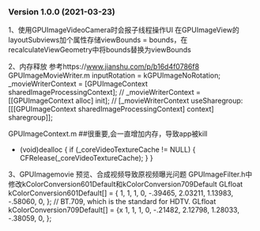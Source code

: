 ### Version 1.0.0 (2021-03-23) ###

1、使用GPUImageVideoCamera时会报子线程操作UI
在GPUImageView的layoutSubviews加个属性存储viewBounds = bounds，在recalculateViewGeometry中将bounds替换为viewBounds

2、内存释放
参考https://www.jianshu.com/p/b16d4f0786f8
GPUImageMovieWriter.m
    inputRotation = kGPUImageNoRotation;
    _movieWriterContext = [GPUImageContext sharedImageProcessingContext];
//    _movieWriterContext = [[GPUImageContext alloc] init];
//    [_movieWriterContext useSharegroup:[[[GPUImageContext sharedImageProcessingContext] context] sharegroup]];

GPUImageContext.m  ##很重要,会一直增加内存，导致app被kill
- (void)dealloc {
    if (_coreVideoTextureCache != NULL) {
        CFRelease(_coreVideoTextureCache);
    }
}

3、GPUImagemovie 预览、合成视频导致原视频曝光问题
GPUImageFilter.h中修改kColorConversion601Default和kColorConversion709Default
GLfloat kColorConversion601Default[] = {
    1,       1,       1,
    0, -.39465, 2.03211,
    1.13983, -.58060,       0,
};
// BT.709, which is the standard for HDTV.
GLfloat kColorConversion709Default[] = {x
    1,       1,       1,
    0, -.21482, 2.12798,
    1.28033, -.38059,       0,
};
